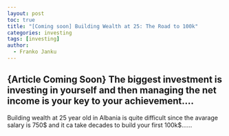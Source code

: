 ```yaml
---
layout: post
toc: true
title: "[Coming soon] Building Wealth at 25: The Road to 100k"
categories: investing
tags: [investing]
author:
  - Franko Janku
---
```


## {Article Coming Soon} The biggest investment is investing in yourself and then managing the net income is your key to your achievement....


Building wealth at 25 year old in Albania is quite difficult since the avarage salary is 750$ and it ca take decades to build your first 100k$......
